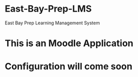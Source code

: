 # East-Bay-Prep-LMS
East Bay Prep Learning Management System
# This is an Moodle Application 
# Configuration will come soon